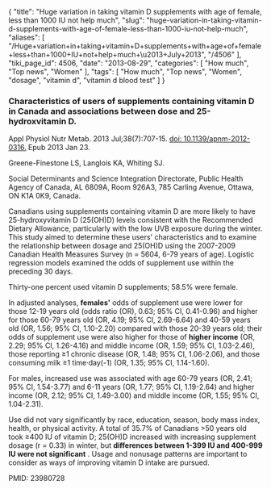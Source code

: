 {
    "title": "Huge variation in taking vitamin D supplements with age of female, less than 1000 IU not help much",
    "slug": "huge-variation-in-taking-vitamin-d-supplements-with-age-of-female-less-than-1000-iu-not-help-much",
    "aliases": [
        "/Huge+variation+in+taking+vitamin+D+supplements+with+age+of+female+less+than+1000+IU+not+help+much+\u2013+July+2013",
        "/4506"
    ],
    "tiki_page_id": 4506,
    "date": "2013-08-29",
    "categories": [
        "How much",
        "Top news",
        "Women"
    ],
    "tags": [
        "How much",
        "Top news",
        "Women",
        "dosage",
        "vitamin d",
        "vitamin d blood test"
    ]
}


### Characteristics of users of supplements containing vitamin D in Canada and associations between dose and 25-hydroxvitamin D.

Appl Physiol Nutr Metab. 2013 Jul;38(7):707-15. [doi: 10.1139/apnm-2012-0316.](https://doi.org/10.1139/apnm-2012-0316.) Epub 2013 Jan 23.

Greene-Finestone LS, Langlois KA, Whiting SJ.

Social Determinants and Science Integration Directorate, Public Health Agency of Canada, AL 6809A, Room 926A3, 785 Carling Avenue, Ottawa, ON K1A 0K9, Canada.

Canadians using supplements containing vitamin D are more likely to have 25-hydroxyvitamin D (25(OH)D) levels consistent with the Recommended Dietary Allowance, particularly with the low UVB exposure during the winter. This study aimed to determine these users' characteristics and to examine the relationship between dosage and 25(OH)D using the 2007-2009 Canadian Health Measures Survey (n = 5604, 6-79 years of age). Logistic regression models examined the odds of supplement use within the preceding 30 days. 

Thirty-one percent used vitamin D supplements; 58.5% were female. 

In adjusted analyses,  **females'**  odds of supplement use were lower for those 12-19 years old (odds ratio (OR), 0.63; 95% CI, 0.41-0.96) and higher for those 60-79 years old (OR, 4.19; 95% CI, 2.69-6.64) and 40-59 years old (OR, 1.56; 95% CI, 1.10-2.20) compared with those 20-39 years old; their odds of supplement use were also higher for those of  **higher income**  (OR, 2.29; 95% CI, 1.26-4.16) and middle income (OR, 1.59; 95% CI, 1.03-2.46), those reporting ≥1 chronic disease (OR, 1.48; 95% CI, 1.06-2.06), and those consuming milk ≥1 time·day(-1) (OR, 1.35; 95% CI, 1.14-1.60). 

For males, increased use was associated with age 60-79 years (OR, 2.41; 95% CI, 1.54-3.77) and 6-11 years (OR, 1.77; 95% CI, 1.19-2.64) and higher income (OR, 2.12; 95% CI, 1.49-3.00) and middle income (OR, 1.55; 95% CI, 1.04-2.31). 

Use did not vary significantly by race, education, season, body mass index, health, or physical activity. A total of 35.7% of Canadians >50 years old took ≥400 IU of vitamin D; 25(OH)D increased with increasing supplement dosage (r = 0.33) in winter, but  **differences between 1-399 IU and 400-999 IU were not significant** . Usage and nonusage patterns are important to consider as ways of improving vitamin D intake are pursued.

PMID:     23980728